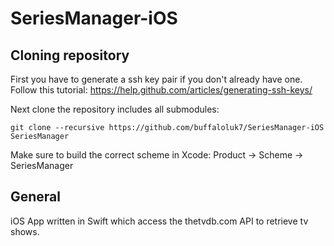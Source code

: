 SeriesManager-iOS
=================

Cloning repository
------------------
First you have to generate a ssh key pair if you don't already have one. Follow this tutorial:
https://help.github.com/articles/generating-ssh-keys/

Next clone the repository includes all submodules:
```
git clone --recursive https://github.com/buffaloluk7/SeriesManager-iOS SeriesManager
```
Make sure to build the correct scheme in Xcode: Product -> Scheme -> SeriesManager

General
-------
iOS App written in Swift which access the thetvdb.com API to retrieve tv shows.
